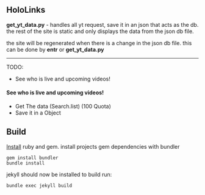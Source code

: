 ## HoloLinks

**get_yt_data.py** - handles all yt request, save it in an json that acts as the db.
the rest of the site is static and only displays the data from the json db file.

the site will be regenerated when there is a change in the json db file.
this can be done by **entr** or **get_yt_data.py**

___

TODO:
- See who is live and upcoming videos!

#### See who is live and upcoming videos!
- Get The data (Search.list) (100 Quota)
- Save it in a Object

## Build

[Install](https://jekyllrb.com/docs/installation/) ruby and gem.
install projects gem dependencies with bundler
	
	gem install bundler
	bundle install

jekyll should now be installed to build run:

	bundle exec jekyll build